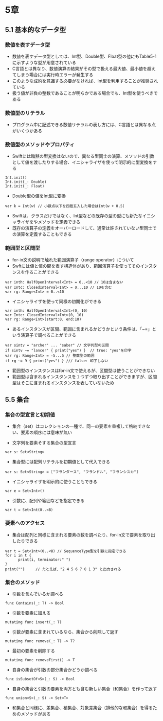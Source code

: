 
# 5章

## 5.1 基本的なデータ型

### 数値を表すデータ型

* 数値を表すデータ型としては、Int型、Double型、Float型の他にもTable5-1に示すような型が用意されている
* C言語とは異なり、数値演算の結果がその型で扱える最大値、最小値を超えてしまう場合には実行時エラーが発生する
* このような成約を意識する必要がなければ、Int型を利用することが推奨されている
* 扱う値が非負の整数であることが明らかである場合でも、Int型を使うべきである

### 数値型のリテラル

* プログラム中に記述できる数値リテラルの表し方には、C言語とは異なる点がいくつかある

### 数値型のメソッドやプロパティ

* Swiftには暗黙の型変換はないので、異なる型同士の演算、メソッドの引数として値を渡したりする場合、イニシャライザを使って明示的に型変換をする

```
Int.init()
Int.init(_: Double)
Int.init(_: Float)
```

* Double型の値をInt型に変換

```
var k = Int(w) // 小数点以下を四捨五入した場合はInt(w + 0.5)
```

* Swiftは、クラスだけではなく、Int型などの既存の型の型にも新たなイニシャライザをやメソッドを定義できる
* 既存の演算子の定義をオーバーロードして、通常は許されていない型同士での演算を定義することもできる

### 範囲型と区間型

* for-in文の説明で触れた範囲演算子（range operator）について
* Swftには値と値の間を表す構造体があり、範囲演算子を使ってそのインスタンスを作ることができる

```
var inth: HalfOpenInterval<Int> = 0..<10 // 10は含まない
var Intc: ClosedInterval<Int> = 0...10 // 10を含む
var rg: Range<Int> = 0..<10
```

* イニシャライザを使って同様の初期化ができる

```
var inth: HalfOpenInterval<Int>(0, 10)
var Intc: ClosedInterval<Int>(0, 10)
var rg: Range<Int>(start:0, end:10)
```

* あるインスタンスが区間、範囲に含まれるかどうかという条件は、「~=」という演算子で調べることができる

```
var sintv = "archer" ... "saber" // 文字列型の区間
if sintv ~= "lancer" { print("yes") }  // true: "yes"を印字
var rg: Range<Int> = -5...5 // 整数型の範囲
if rg ~= 9 { print("yes") } /// false: 印字しない
```

* 範囲型のインスタンスはfor-in文で使えるが、区間型は使うことができない
* 範囲型は含まれるインスタンスを１つずつ取り出すことができますが、区間型はそこに含まれるインスタンスを表していないため

## 5.5 集合

### 集合の型宣言と初期値

* 集合（set）はコレクションの一種で、同一の要素を重複して格納できない、要素の順序には意味が無い

* 文字列を要素そする集合の型宣言

```
var s: Set<String>
```

* 集合型には配列リテラルを初期値として代入できる

```
var s: Set<String> = ["フランダース", "フランドル", "フランシスカ"]
```

* イニシャライザを明示的に使うこともできる

```
var e = Set<Int>()
```

* 引数に、配列や範囲などを指定できる

```
var t = Set<Int(0..<8)
```

### 要素へのアクセス

* 集合は配列と同様に含まれる要素の数を調べたり、for-in文で要素を取り出したりできる

```
var t = Set<Int>(0..<8) // SequenceType型を引数に指定できる
for i in t {
      print(i, terminator:" ")
}
print("")     // たとえば、"2 4 5 6 7 0 1 3" と出力される
```

### 集合のメソッド

* 引数を含んでいるか調べる

```
func Contains(_: T) -> Bool
```

* 引数を要素に加える

```
mutating func insert(_: T)
```

* 引数が要素に含まれているなら、集合から削除して返す

```
mutating func remove(_: T) -> T?
```

* 最初の要素を削除する

```
mutating func removeFirst() -> T
```

* 自身の集合が引数の部分集合かどうか調べる

```
func isSubsetOf<S>(_: S) -> Bool
```

* 自身の集合と引数の要素を両方とも含む新しい集合（和集合）を作って返す

```
func union<S>(_: S) -> Set<T>
```

* 和集合と同様に、差集合、積集合、対象差集合（排他的な和集合）を得るためのメソッドがある
